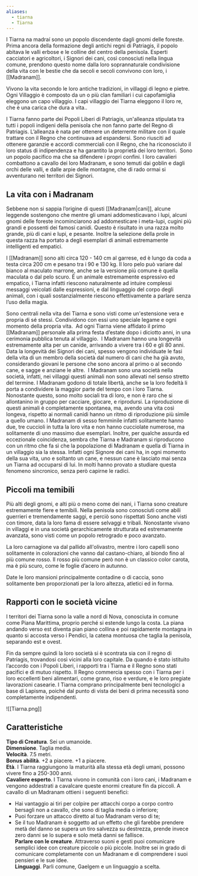 ```yaml
---
aliases:
  - tiarna
  - Tiarna
---
```


I Tiarna na madraí sono un popolo discendente dagli gnomi delle foreste. Prima ancora della formazione degli antichi regni di Patriagis, il popolo abitava le valli erbose e le colline del centro della penisola. Esperti cacciatori e agricoltori, i Signori dei cani, così conosciuti nella lingua comune, prendono questo nome dalla loro soprannaturale condivisione della vita con le bestie che da secoli e secoli convivono con loro, i [[Madranam]]. 

Vivono la vita secondo le loro antiche tradizioni, in villaggi di legno e pietre. Ogni Villaggio è composto da un o più clan familiari i cui capofamiglia eleggono un capo villaggio. I capi villaggio dei Tiarna eleggono il loro re, che è una carica che dura a vita.. 

I Tiarna fanno parte dei Popoli Liberi di Patriagis, un'alleanza stipulata tra tutti i popoli indigeni della penisola che non fanno parte del Regno di Patriagis. L’alleanza è nata per ottenere un deterrente militare con il quale trattare con il Regno che continuava ad espandersi. Sono riusciti ad ottenere garanzie e accordi commerciali con il Regno, che ha riconosciuto il loro status di indipendenza e ha garantito la proprietà dei loro territori. 
Sono un popolo pacifico ma che sa difendere i propri confini. I loro cavalieri combattono a cavallo dei loro Madranam, e sono temuti dai goblin e dagli orchi delle valli, e dalle arpie delle montagne, che di rado ormai si avventurano nei territori dei Signori. 

## La vita con i Madranam

Sebbene non si sappia l’origine di questi [[Madranam|cani]], alcune leggende sostengono che mentre gli umani addomesticavano i lupi, alcuni gnomi delle foreste incominciarono ad addomesticare i meta-lupi, cugini più grandi e possenti dei famosi canidi. Questo è risultato in una razza molto grande, più di cani e lupi, e pesante. Inoltre la selezione della prole in questa razza ha portato a degli esemplari di animali estremamente intelligenti ed empatici.

I [[Madranam]] sono alti circa 120 - 140 cm al garrese, ed è lungo da coda a testa circa 200 cm e pesano tra i 90 e 130 kg.
Il loro pelo può variare dal bianco al maculato marrone, anche se la versione più comune è quella maculata o dal pelo scuro. È un animale estremamente espressivo ed empatico, i Tiarna infatti riescono naturalmente ad intuire complessi messaggi veicolati dalle espressioni, e dal linguaggio del corpo degli animali, con i quali sostanzialmente riescono effettivamente a parlare senza l’uso della magia. 

Sono centrali nella vita dei Tiarna e sono visti come un'estensione vera e propria di sé stessi. Condividono con essi uno speciale legame e ogni momento della propria vita.  Ad ogni Tiarna viene affidato il primo [[Madranam]] personale alla prima festa d’estate dopo i diciotto anni, in una cerimonia pubblica tenuta al villaggio. 
I Madranam hanno una longevità estremamente alta per un canide, arrivando a vivere tra i 60 e gli 80 anni.  Data la longevità dei Signori dei cani, spesso vengono individuate le fasi della vita di un membro della società dal numero di cani che ha già avuto, considerando giovani le persone che sono ancora al primo o al secondo cane, e sagge e anziane le altre. 
I Madranam sono una società nella società, infatti, nei villaggi questi animali non sono allevati nel senso stretto del termine. I Madranam godono di totale libertà, anche se la loro fedeltà li porta a condividere la maggior parte del tempo con i loro Tiarna. Nonostante questo, sono molto sociali tra di loro, e non è raro che si allontanino in gruppo per cacciare, giocare, e riprodursi. La riproduzione di questi animali è completamente spontanea, ma, avendo una vita così longeva, rispetto ai normali canidi hanno un ritmo di riproduzione più simile a quello umano. I Madranam di sesso femminile infatti solitamente hanno due, tre cuccioli in tutta la loro vita e non hanno cucciolate numerose, ma solitamente di uno massimo due esemplari. Inoltre, per qualche assurda ed eccezionale coincidenza, sembra che Tiarna e Madranam si riproducono con un ritmo che fa sì che la popolazione di Madranam e quella di Tiarna in un villaggio sia la stessa. Infatti ogni Signore dei cani ha, in ogni momento della sua vita, uno e soltanto un cane, e nessun cane è lasciato mai senza un Tiarna ad occuparsi di lui. In molti hanno provato a studiare questa fenomeno sincronico, senza però capirne le radici. 

## Piccoli ma temibili

Più alti degli gnomi, e alti più o meno come dei nani, i Tiarna sono creature estremamente fiere e temibili. Nella penisola sono conosciuti come abili guerrieri e tremendamente saggi, e perciò sono rispettati Sono anche visti con timore, data la loro fama di essere selvaggi e tribali. Nonostante vivano in villaggi e in una società gerarchicamente strutturata ed estremamente avanzata, sono visti come un popolo retrogrado e poco avanzato. 

La loro carnagione va dal pallido all'olivastro, mentre i loro capelli sono solitamente in colorazioni che vanno dal castano-chiaro, al biondo fino al più comune rosso. Il rosso più comune però non è un classico color carota, ma è più scuro, come le foglie d’acero in autunno. 

Date le loro mansioni principalmente contadine o di caccia, sono solitamente ben proporzionati per la loro altezza, atletici ed in forma.   

## Rapporti con le società vicine

I territori dei Tiarna sono la valle a nord di Nova, conosciuta in comune come Piana Marittima, proprio perché si estende lungo la costa. La piana andando verso est diventa pian piano collina e poi rapidamente montagna in quanto si accosta verso i Pendici, la catena montuosa che taglia la penisola, separando est e ovest. 

Fin da sempre quindi la loro società si è scontrata sia con il regno di Patriagis, trovandosi così vicini alla loro capitale. Da quando è stato istituito l’accordo con i Popoli Liberi, i rapporti tra i Tiarna e il Regno sono stati pacifici e di mutuo rispetto. Il Regno commercia spesso con i Tiarna per i loro eccellenti beni alimentari, come grano, riso e verdure, e le loro pregiate lavorazioni casearie. I Tiarna comprano principalmente beni tecnologici a base di Lapisma, poiché dal punto di vista dei beni di prima necessità sono completamente indipendenti.

![[Tiarna.png]]

## Caratteristiche

**Tipo di Creatura**. Sei un umanoide.  
**Dimensione**. Taglia media.   
**Velocità**. 7.5 metri.  
**Bonus abilità**. +2 a piacere. +1 a piacere.   
**Età**. I Tiarna raggiungono la maturità alla stessa età degli umani, possono vivere fino a 250-300 anni.   
**Cavaliere esperto**. I Tiarna vivono in comunità con i loro cani, i Madranam e vengono addestrati a cavalcare queste enormi creature fin da piccoli. A cavallo di un Madranam ottieni i seguenti benefici:   
- Hai vantaggio ai tiri per colpire per attacchi corpo a corpo contro bersagli non a cavallo, che sono di taglia media o inferiore;  
- Puoi forzare un attacco diretto al tuo Madranam verso di te;  
- Se il tuo Madranam è soggetto ad un effetto che gli farebbe prendere metà del danno se supera un tiro salvezza su destrezza, prende invece zero danni se lo supera e solo metà danni se fallisce.   
 **Parlare con le creature**. Attraverso suoni e gesti puoi comunicare semplici idee con creature piccole o più piccole. Inoltre sei in grado di comunicare completamente con un Madranam e di comprendere i suoi pensieri e le sue idee.   
**Linguaggi**. Parli comune, Gaelgem e un linguaggio a scelta.   